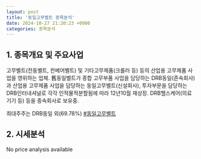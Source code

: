 ```yaml
---
layout: post
title: '동일고무벨트 종목분석'
date: 2024-10-27 21:20:23 +0900
categories: 종목분석
---
```


## 1. 종목개요 및 주요사업

고무벨트(전동벨트, 컨베어벨트) 및 기타고무제품(크롤러 등) 등의 산업용 고무제품 사업을 영위하는 업체. 舊동일벨트가 종합 고무부품 사업을 담당하는 DRB동일(존속회사)과 산업용 고무제품 사업을 담당하는 동일고무벨트(신설회사), 투자부문을 담당하는 DRB인터내셔널로 각각 인적물적분할됨에 따라 12년10월 재상장. DRB헬스케어(의료 기기 등) 등을 종속회사로 보유중.

최대주주는 DRB동일 외(69.78%)
[#동일고무벨트](#)

## 2. 시세분석

No price analysis available

